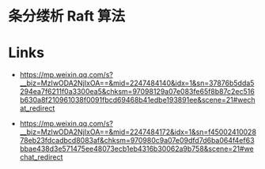 # 条分缕析 Raft 算法

# Links

- https://mp.weixin.qq.com/s?__biz=MzIwODA2NjIxOA==&mid=2247484140&idx=1&sn=37876b5dda5294ea7f6211f0a3300ea5&chksm=97098129a07e083fe65f8b87c2ec516b630a8f210961038f0091fbcd69468b41edbe193891ee&scene=21#wechat_redirect

- https://mp.weixin.qq.com/s?__biz=MzIwODA2NjIxOA==&mid=2247484172&idx=1&sn=f4500241002878eb23fdcadbcd8083af&chksm=970980c9a07e09dfd7d6ba064f4ef63bbae438d3e571475ee48073ecb1eb4316b30062a9b758&scene=21#wechat_redirect

